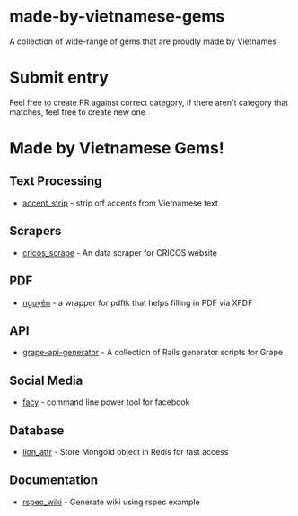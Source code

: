 # made-by-vietnamese-gems

A collection of wide-range of gems that are proudly made by Vietnames

# Submit entry

Feel free to create PR against correct category, if there aren't category that matches, feel free to create new one

# Made by Vietnamese Gems!

## Text Processing

* [accent_strip](https://github.com/hoangnghiem/accent_strip) - strip off accents from Vietnamese text

## Scrapers

* [cricos_scrape](https://github.com/ruby-journal/cricos_scrape.rb) - An data scraper for CRICOS website

## PDF

* [nguyên](https://github.com/ruby-journal/nguyen) - a wrapper for pdftk that helps filling in PDF via XFDF

## API

* [grape-api-generator](https://github.com/vinh0604/grape-api-generator) - A collection of Rails generator scripts for Grape

## Social Media

* [facy](https://github.com/huydx/facy) - command line power tool for facebook

## Database
* [lion_attr](https://github.com/tranvictor/lion_attr) - Store Mongoid object in Redis for fast access

## Documentation
* [rspec_wiki](https://github.com/nlds90/rspec_wiki) - Generate wiki using rspec example
